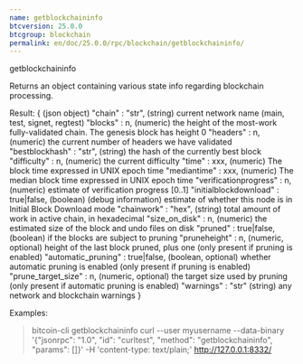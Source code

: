```yaml
---
name: getblockchaininfo
btcversion: 25.0.0
btcgroup: blockchain
permalink: en/doc/25.0.0/rpc/blockchain/getblockchaininfo/
---
```


getblockchaininfo

Returns an object containing various state info regarding blockchain processing.

Result:
{                                         (json object)
  "chain" : "str",                        (string) current network name (main, test, signet, regtest)
  "blocks" : n,                           (numeric) the height of the most-work fully-validated chain. The genesis block has height 0
  "headers" : n,                          (numeric) the current number of headers we have validated
  "bestblockhash" : "str",                (string) the hash of the currently best block
  "difficulty" : n,                       (numeric) the current difficulty
  "time" : xxx,                           (numeric) The block time expressed in UNIX epoch time
  "mediantime" : xxx,                     (numeric) The median block time expressed in UNIX epoch time
  "verificationprogress" : n,             (numeric) estimate of verification progress [0..1]
  "initialblockdownload" : true|false,    (boolean) (debug information) estimate of whether this node is in Initial Block Download mode
  "chainwork" : "hex",                    (string) total amount of work in active chain, in hexadecimal
  "size_on_disk" : n,                     (numeric) the estimated size of the block and undo files on disk
  "pruned" : true|false,                  (boolean) if the blocks are subject to pruning
  "pruneheight" : n,                      (numeric, optional) height of the last block pruned, plus one (only present if pruning is enabled)
  "automatic_pruning" : true|false,       (boolean, optional) whether automatic pruning is enabled (only present if pruning is enabled)
  "prune_target_size" : n,                (numeric, optional) the target size used by pruning (only present if automatic pruning is enabled)
  "warnings" : "str"                      (string) any network and blockchain warnings
}

Examples:
> bitcoin-cli getblockchaininfo 
> curl --user myusername --data-binary '{"jsonrpc": "1.0", "id": "curltest", "method": "getblockchaininfo", "params": []}' -H 'content-type: text/plain;' http://127.0.0.1:8332/


